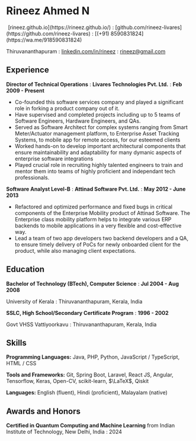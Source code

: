 # Rineez Ahmed N
<img src="template1_styles.svg" width="1" height="1" alt="css-loader">
<span class="iconify" data-icon="charm:person"></span> [rineez.github.io](https://rineez.github.io/)
  : <span class="iconify" data-icon="tabler:brand-github"></span> [github.com/rineez-livares](https://github.com/rineez-livares)
  : <span class="iconify" data-icon="tabler:phone"></span> [(+91) 8590831824](https://wa.me/918590831824)

<span class="iconify" data-icon="ic:outline-location-on"></span> Thiruvananthapuram
  : <span class="iconify" data-icon="tabler:brand-linkedin"></span> [linkedin.com/in/rineez](https://linkedin.com/in/rineez/)
  : <span class="iconify" data-icon="tabler:mail"></span> [rineez@gmail.com](mailto:rineez@gmail.com)

## Experience

**Director of Technical Operations**
  : **Livares Technologies Pvt. Ltd.**
  : **Feb 2009 - Present**

- Co-founded this software services company and played a significant role in forking a product company out of it.
- Have supervised and completed projects including up to 5 teams of Software Engineers, Hardware Engineers, and QAs.
- Served as Software Architect for complex systems ranging from Smart Meter/Actuator management platform, to Enterprise Asset Tracking Systems, to mobile app for remote access, for our esteemed clients
- Worked hands-on to develop important architectural components that ensure maintainability and adaptability for many dymanic aspects of enterprise software integrations
- Played crucial role in recruiting highly talented engineers to train and mentor them into teams of highly proficient and independant tech professionals.


**Software Analyst Level-B**
  : **Attinad Software Pvt. Ltd.**
  : **May 2012 - June 2013**

- Refactored and optimized performance and fixed bugs in critical components of the Enterprise Mobility product of Attinad Software. The Enterprise class mobility platform helps to integrate various ERP backends to mobile applications in a very flexible and cost-effective way.
- Lead a team of two app developers two backend developers and a QA, to ensure timely delivery of PoCs for newly onboarded client for the product, while also managing client expectations.

## Education

**Bachelor of Technology (BTech), Computer Science**
  : **Jul 2004 - Aug 2008**

University of Kerala
  : Thiruvananthapuram, Kerala, India


**SSLC, High School/Secondary Certificate Program**
  : **1996 - 2002**

Govt VHSS Vattiyoorkavu
  : Thiruvananthapuram, Kerala, India

## Skills

**Programming Languages:** <span class="iconify" data-icon="logos:java" data-inline="false"></span> Java, <span class="iconify" data-icon="logos:php" data-inline="false"></span>PHP, <span class="iconify" data-icon="logos:python"></span> Python, <span class="iconify" data-icon="vscode-icons:file-type-js-official"></span> JavaScript / <span class="iconify" data-icon="vscode-icons:file-type-typescript-official"></span> TypeScript, <span class="iconify" data-icon="vscode-icons:file-type-html"></span> HTML / <span class="iconify" data-icon="vscode-icons:file-type-css"></span> CSS

**Tools and Frameworks:** Git, Spring Boot, Laravel, React JS, Angular, Tensorflow, Keras, Open-CV, scikit-learn, $\LaTeX$, Qiskit

**Languages:** English (fluent), Hindi (proficient), Malayalam (native)

## Awards and Honors

**Certified in Quantum Computing and Machine Learning** from Indian Institute of Technology, New Delhi, India
  : 2024

